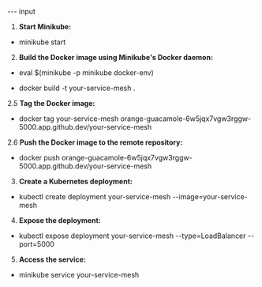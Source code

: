 --- input
1. **Start Minikube:**
-   minikube start

2. **Build the Docker image using Minikube's Docker daemon:**
-   eval $(minikube -p minikube docker-env)


-   docker build -t your-service-mesh .


2.5 **Tag the Docker image:**
-   docker tag your-service-mesh orange-guacamole-6w5jqx7vgw3rggw-5000.app.github.dev/your-service-mesh

2.6 **Push the Docker image to the remote repository:**
-   docker push orange-guacamole-6w5jqx7vgw3rggw-5000.app.github.dev/your-service-mesh


3. **Create a Kubernetes deployment:**
-   kubectl create deployment your-service-mesh --image=your-service-mesh 

4. **Expose the deployment:**
-   kubectl expose deployment your-service-mesh --type=LoadBalancer --port=5000

5. **Access the service:**
-   minikube service your-service-mesh